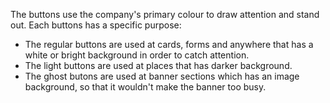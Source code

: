 The buttons use the company's primary colour to draw attention and stand out. Each buttons has a specific purpose:

- The regular buttons are used at cards, forms and anywhere that has a white or bright background in order to catch attention.
- The light buttons are used at places that has darker background.
- The ghost butons are used at banner sections which has an image background, so that it wouldn't make the banner too busy.
